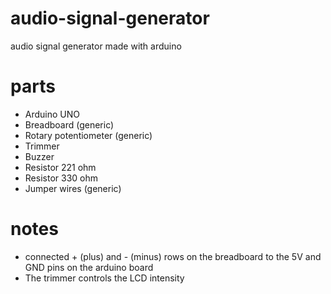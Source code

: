 # audio-signal-generator
audio signal generator made with arduino

# parts 
- Arduino UNO
- Breadboard (generic)
- Rotary potentiometer (generic)
- Trimmer
- Buzzer
- Resistor 221 ohm
- Resistor 330 ohm
- Jumper wires (generic)

# notes
- connected + (plus) and - (minus) rows on the breadboard to the 5V and GND pins on the arduino board 
- The trimmer controls the LCD intensity 
